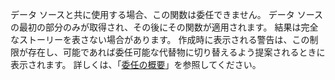 
データ ソースと共に使用する場合、この関数は委任できません。 データ ソースの最初の部分のみが取得され、その後にその関数が適用されます。 結果は完全なストーリーを表さない場合があります。  作成時に表示される警告は、この制限が存在し、可能であれば委任可能な代替物に切り替えるよう提案されるときに表示されます。 詳しくは、「[委任の概要](../maker/canvas-apps/delegation-overview.md)」を参照してください。

